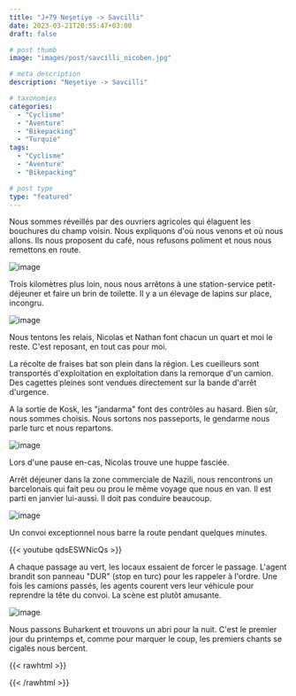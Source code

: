 ```yaml
---
title: "J+79 Neşetiye -> Savcilli"
date: 2023-03-21T20:55:47+03:00
draft: false

# post thumb
image: "images/post/savcilli_nicoben.jpg"

# meta description
description: "Neşetiye -> Savcilli"

# taxonomies
categories:
  - "Cyclisme" 
  - "Aventure" 
  - "Bikepacking"
  - "Turquie" 
tags:
  - "Cyclisme" 
  - "Aventure" 
  - "Bikepacking" 

# post type
type: "featured"
---
```


Nous sommes réveillés par des ouvriers agricoles qui élaguent les bouchures du champ voisin. Nous expliquons d'où nous venons et où nous allons. Ils nous proposent du café, nous refusons poliment et nous nous remettons en route. 

![image](../../images/post/savcilli_camp.jpg)

Trois kilomètres plus loin, nous nous arrêtons à une station-service petit-déjeuner et faire un brin de toilette. Il y a un élevage de lapins sur place, incongru. 

![image](../../images/post/savcilli_lapins.jpg)

Nous tentons les relais, Nicolas et Nathan font chacun un quart et moi le reste. C'est reposant, en tout cas pour moi. 

La récolte de fraises bat son plein dans la région. Les cueilleurs sont transportés d'exploitation en exploitation dans la remorque d'un camion. Des cagettes pleines sont vendues directement sur la bande d'arrêt d'urgence. 

A la sortie de Kosk, les "jandarma" font des contrôles au hasard. Bien sûr, nous sommes choisis. Nous sortons nos passeports, le gendarme nous parle turc et nous repartons. 

![image](../../images/post/savcilli_piaf.jpg)

Lors d'une pause en-cas, Nicolas trouve une huppe fasciée. 

Arrêt déjeuner dans la zone commerciale de Nazili, nous rencontrons un barcelonais qui fait peu ou prou le même voyage que nous en van. Il est parti en janvier lui-aussi. Il doit pas conduire beaucoup. 

![image](../../images/post/savcilli_isabelle.jpg)

Un convoi exceptionnel nous barre la route pendant quelques minutes. 

{{< youtube qdsESWNicQs >}} 

A chaque passage au vert, les locaux essaient de forcer le passage. L'agent brandit son panneau "DUR" (stop en turc) pour les rappeler à l'ordre. Une fois les camions passés, les agents courent vers leur véhicule pour reprendre la tête du convoi. La scène est plutôt amusante. 

![image](../../images/post/savcilli_coquelicot.jpg)

Nous passons Buharkent et trouvons un abri pour la nuit. C'est le premier jour du printemps et, comme pour marquer le coup, les premiers chants se cigales nous bercent.

{{< rawhtml >}} 
<div class="strava-embed-placeholder" data-embed-type="activity" data-embed-id="8753113682"></div><script src="https://strava-embeds.com/embed.js"></script>
{{< /rawhtml >}} 


